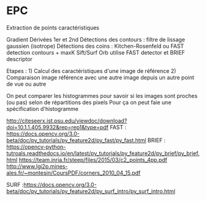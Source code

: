 # EPC
Extraction de points caractéristiques

Gradient
Dérivées 1er et 2nd
Détections des contours : filtre de lissage gaussien (isotrope)
Détections des coins : Kitchen-Rosenfeld ou FAST detection
contours + maxK
Sift/Surf
Orb utilise FAST detector et BRIEF descriptor

Etapes :
	1) Calcul des caractéristiques d'une image de référence
	2) Comparaison image référence avec une autre image depuis un autre point de vue ou autre

On peut comparer les histogrammes pour savoir si les images sont proches (ou pas) selon de répartitions des pixels
Pour ça on peut faie une spécification d'histogramme

http://citeseerx.ist.psu.edu/viewdoc/download?doi=10.1.1.405.9932&rep=rep1&type=pdf
FAST : https://docs.opencv.org/3.0-beta/doc/py_tutorials/py_feature2d/py_fast/py_fast.html
BRIEF : https://opencv-python-tutroals.readthedocs.io/en/latest/py_tutorials/py_feature2d/py_brief/py_brief.html
https://team.inria.fr/steep/files/2015/03/c2_points_4pp.pdf
http://www.lgi2p.mines-ales.fr/~montesin/CoursPDF/corners_2010_04_15.pdf

SURF :https://docs.opencv.org/3.0-beta/doc/py_tutorials/py_feature2d/py_surf_intro/py_surf_intro.html
